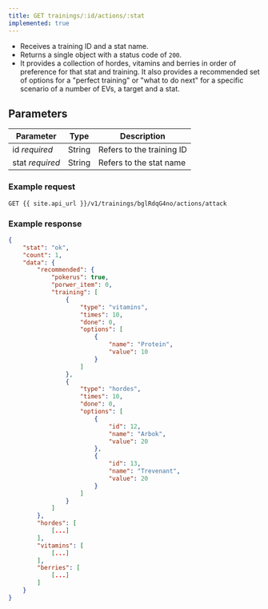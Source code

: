 ```yaml
---
title: GET trainings/:id/actions/:stat
implemented: true
---
```


- Receives a training ID and a stat name. 
- Returns a single object with a status code of `200`.
- It provides a collection of hordes, vitamins and berries in order of preference for that stat and training. It also provides a recommended set of options for a "perfect training" or "what to do next" for a specific scenario of a number of EVs, a target and a stat.

## Parameters

Parameter       | Type          		| Description
---- | ---- | ---- 
id _required_   | String          | Refers to the training ID
stat _required_   | String          | Refers to the stat name


### Example request 

```
GET {{ site.api_url }}/v1/trainings/bglRdqG4no/actions/attack
```

### Example response

```json
{
	"stat": "ok",
	"count": 1,
	"data": {
		"recommended": {
			"pokerus": true,
			"porwer_item": 0,
			"training": [
				{
					"type": "vitamins",
					"times": 10,
					"done": 0,
					"options": [
						{
							"name": "Protein",
							"value": 10
						}
					]
				},
				{
					"type": "hordes",
					"times": 10,
					"done": 0,
					"options": [
						{
							"id": 12,
							"name": "Arbok",
							"value": 20
						},
						{
							"id": 13,
							"name": "Trevenant",
							"value": 20
						}
					]
				}
			]
		},
		"hordes": [
			[...]
		],
		"vitamins": [
			[...]
		],
		"berries": [
			[...]
		]
	}
}
```